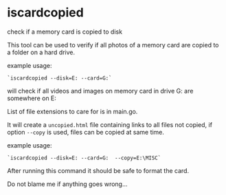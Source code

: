 # iscardcopied
check if a memory card is copied to disk

This tool can be used to verify if all photos of a memory card are copied to a folder
on a hard drive.

example usage:

    `iscardcopied --disk=E: --card=G:`

will check if all videos and images on memory card in drive G: are somewhere on E:

List of file extensions to care for is in main.go.

It will create a `uncopied.html` file containing links to all files not copied,
if option `--copy` is used, files can be copied at same time.

example usage:

    `iscardcopied --disk=E: --card=G:  --copy=E:\MISC`

After running this command it should be safe to format the card.

Do not blame me if anything goes wrong...
